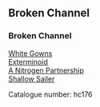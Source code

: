 ## Broken Channel   
### Broken Channel  
[White Gowns](http://www.archive.org/download/hc176/hc176_01_White_Gowns_by_BrokenChannel.mp3)  
[Exterminoid](http://www.archive.org/download/hc176/hc176_02_Exterminoid_by_BrokenChannel.mp3)  
[A Nitrogen Partnership](http://www.archive.org/download/hc176/hc176_03_A_Nitrogen_Partnership_by_BrokenChannel.mp3)  
[Shallow Sailer](http://www.archive.org/download/hc176/hc176_04_Shallow_Sailer_by_BrokenChannel.mp3)  
  
Catalogue number: hc176  
  
